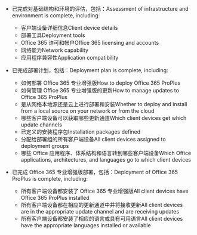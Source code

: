 - <span data-ttu-id="970b6-101">已完成对基础结构和环境的评估，包括：</span><span class="sxs-lookup"><span data-stu-id="970b6-101">Assessment of infrastructure and environment is complete, including:</span></span>

    - <span data-ttu-id="970b6-102">客户端设备详细信息</span><span class="sxs-lookup"><span data-stu-id="970b6-102">Client device details</span></span>
    - <span data-ttu-id="970b6-103">部署工具</span><span class="sxs-lookup"><span data-stu-id="970b6-103">Deployment tools</span></span>
    - <span data-ttu-id="970b6-104">Office 365 许可和帐户</span><span class="sxs-lookup"><span data-stu-id="970b6-104">Office 365 licensing and accounts</span></span>
    - <span data-ttu-id="970b6-105">网络能力</span><span class="sxs-lookup"><span data-stu-id="970b6-105">Network capability</span></span>
    - <span data-ttu-id="970b6-106">应用程序兼容性</span><span class="sxs-lookup"><span data-stu-id="970b6-106">Application compatibility</span></span>

- <span data-ttu-id="970b6-107">已完成部署计划，包括：</span><span class="sxs-lookup"><span data-stu-id="970b6-107">Deployment plan is complete, including:</span></span>

    - <span data-ttu-id="970b6-108">如何部署 Office 365 专业增强版</span><span class="sxs-lookup"><span data-stu-id="970b6-108">How to deploy Office 365 ProPlus</span></span>
    - <span data-ttu-id="970b6-109">如何管理 Office 365 专业增强版的更新</span><span class="sxs-lookup"><span data-stu-id="970b6-109">How to manage updates to Office 365 ProPlus</span></span>
    - <span data-ttu-id="970b6-110">是从网络本地源还是云上进行部署和安装</span><span class="sxs-lookup"><span data-stu-id="970b6-110">Whether to deploy and install from a local source on your network or from the cloud</span></span>
    - <span data-ttu-id="970b6-111">哪些客户端设备可以获取哪些更新通道</span><span class="sxs-lookup"><span data-stu-id="970b6-111">Which client devices get which update channels</span></span>
    - <span data-ttu-id="970b6-112">已定义的安装程序包</span><span class="sxs-lookup"><span data-stu-id="970b6-112">Installation packages defined</span></span>
    - <span data-ttu-id="970b6-113">分配给部署组的所有客户端设备</span><span class="sxs-lookup"><span data-stu-id="970b6-113">All client devices assigned to deployment groups</span></span>
    - <span data-ttu-id="970b6-114">哪些 Office 应用程序、体系结构和语言转到哪些客户端设备</span><span class="sxs-lookup"><span data-stu-id="970b6-114">Which Office applications, architectures, and languages go to which client devices</span></span>

- <span data-ttu-id="970b6-115">已完成 Office 365 专业增强版部署，包括：</span><span class="sxs-lookup"><span data-stu-id="970b6-115">Deployment of Office 365 ProPlus is complete, including:</span></span>

    - <span data-ttu-id="970b6-116">所有客户端设备都安装了 Office 365 专业增强版</span><span class="sxs-lookup"><span data-stu-id="970b6-116">All client devices have Office 365 ProPlus installed</span></span>
    - <span data-ttu-id="970b6-117">所有客户端设备都在相应的更新通道中并将接收更新</span><span class="sxs-lookup"><span data-stu-id="970b6-117">All client devices are in the appropriate update channel and are receiving updates</span></span>
    - <span data-ttu-id="970b6-118">所有客户端设备都安装了相应的语言或具有可用语言</span><span class="sxs-lookup"><span data-stu-id="970b6-118">All client devices have the appropriate languages installed or available</span></span>
